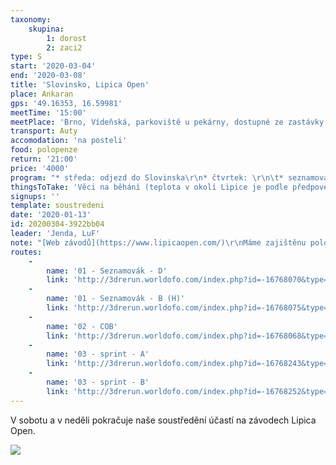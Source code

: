```yaml
---
taxonomy:
    skupina:
        1: dorost
        2: zaci2
type: S
start: '2020-03-04'
end: '2020-03-08'
title: 'Slovinsko, Lipica Open'
place: Ankaran
gps: '49.16353, 16.59981'
meetTime: '15:00'
meetPlace: 'Brno, Vídeňská, parkoviště u pekárny, dostupné ze zastávky Bohunická'
transport: Auty
accomodation: 'na posteli'
food: polopenze
return: '21:00'
price: '4000'
program: "* středa: odjezd do Slovinska\r\n* čtvrtek: \r\n\t* seznamovací trénink ([Vilenica](https://en.mapy.cz/s/cejemebuho))\r\n\t* COB ([Vilenica-Divača](https://en.mapy.cz/s/gucobakere))\r\n* pátek: \r\n * sprint (Izola)\r\n * věšák-sběrák ([Pliskovica](https://en.mapy.cz/s/dujecubone))\r\n* sobota a neděle - účast na závodech Lipica Open"
thingsToTake: 'Věci na běhání (teplota v okolí Lipice je podle předpovědi okolo 10°C přes den, v noci méně a loni ještě i foukalo), plavky (na ubyování je bazén se slanou vodou).'
signups: ''
template: soustredeni
date: '2020-01-13'
id: 20200304-3922bb04
leader: 'Jenda, LuF'
note: "[Web závodů](https://www.lipicaopen.com/)\r\nMáme zajištěnu polopenzi od čtvrteční snídaně, [web ubytování](https://www.zdravilisce-debelirtic.si/en/). Obědy zajistíme vlastním nákupem nebo v restauraci.\r\nPojištění nezařizujeme, do Itálie nepojedeme."
routes:
    -
        name: '01 - Seznamovák - D'
        link: 'http://3drerun.worldofo.com/index.php?id=-16768070&type=info'
    -
        name: '01 - Seznamovák - B (H)'
        link: 'http://3drerun.worldofo.com/index.php?id=-16768075&type=info'
    -
        name: '02 - COB'
        link: 'http://3drerun.worldofo.com/index.php?id=-16768068&type=info'
    -
        name: '03 - sprint - A'
        link: 'http://3drerun.worldofo.com/index.php?id=-16768243&type=info'
    -
        name: '03 - sprint - B'
        link: 'http://3drerun.worldofo.com/index.php?id=-16768252&type=info'
---
```

V sobotu a v neděli pokračuje naše soustředění účastí na závodech Lipica Open.

![](https://www.lipicaopen.com/wp-content/uploads/2019/09/banner1.jpg)